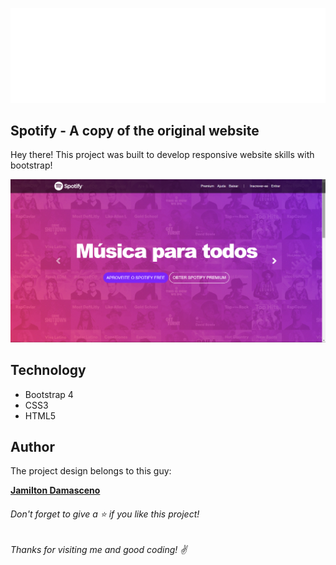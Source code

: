 ![Logo of the project](https://github.com/brenogpa/responsive-bootstrap/blob/master/imagens/spotify.svg)
## Spotify - A copy of the original website

Hey there! This project was built to develop responsive website skills with bootstrap!

 ![Home Screen](https://github.com/brenogpa/responsive-bootstrap/blob/master/imagens/screenshot.png)


## Technology 

* Bootstrap 4
* CSS3
* HTML5

  
## Author
 The project design belongs to this guy:
 
[**Jamilton Damasceno**](https://www.udemy.com/user/jamiltondamasceno/)





###### Don't forget to give a ⭐️ if you like this project!

###### Thanks for visiting me and good coding! :v: 
